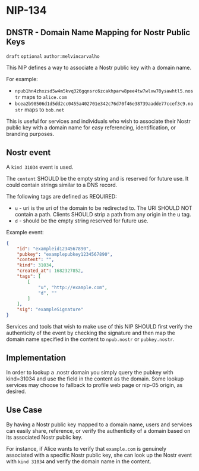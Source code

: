 **NIP-134**
=============

**DNSTR - Domain Name Mapping for Nostr Public Keys**
-----------------------------------------------------

`draft` `optional` `author:melvincarvalho`

This NIP defines a way to associate a Nostr public key with a domain name.

For example:
- `npub1hn4zhxzsd5w4m5kvq326gqnsrc6zcakhparw8pee4tw7wlxw70ysawhtl5.nostr` maps to `alice.com`
- `bcea2b98506d1d5dd2cc0455a402701e342c76d70f46e38739aadde77ccef3c9.nostr` maps to `bob.net`

This is useful for services and individuals who wish to associate their Nostr public key with a domain name for easy referencing, identification, or branding purposes.

## Nostr event

A `kind 31034` event is used.

The `content` SHOULD be the empty string and is reserved for future use.  It could contain strings similar to a DNS record.

The following tags are defined as REQUIRED:

* `u` - uri is the uri of the domain to be redirected to.  The URI SHOULD NOT contain a path.  Clients SHOULD strip a path from any origin in the u tag.
* `d` - should be the empty string reserved for future use.

Example event:

```json
{
    "id": "exampleid1234567890",
    "pubkey": "examplepubkey1234567890",
    "content": "",
    "kind": 31034,
    "created_at": 1682327852,
    "tags": [
        [
            "u", "http://example.com",
            "d", ""
        ]
    ],
    "sig": "exampleSignature"
}
```

Services and tools that wish to make use of this NIP SHOULD first verify the authenticity of the event by checking the signature and then map the domain name specified in the content to `npub.nostr` or `pubkey.nostr`.

## Implementation

In order to lookup a .nostr domain you simply query the pubkey with kind=31034 and use the field in the content as the domain.  Some lookup services may choose to fallback to profile web page or nip-05 origin, as desired.

## Use Case

By having a Nostr public key mapped to a domain name, users and services can easily share, reference, or verify the authenticity of a domain based on its associated Nostr public key.

For instance, if Alice wants to verify that `example.com` is genuinely associated with a specific Nostr public key, she can look up the Nostr event with `kind 31034` and verify the domain name in the content.
